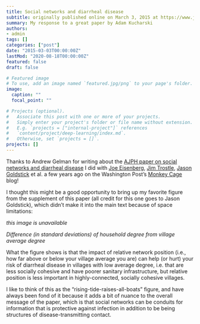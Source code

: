 ```yaml
---
title: Social networks and diarrheal disease
subtitle: originally published online on March 3, 2015 at https://www.jonzelner.net/
summary: My response to a great paper by Adam Kucharski
authors:
- admin
tags: []
categories: ["post"]
date: "2015-03-03T00:00:00Z"
lastMod: "2020-08-18T00:00:00Z"
featured: false
draft: false

# Featured image
# To use, add an image named `featured.jpg/png` to your page's folder. 
image:
  caption: ""
  focal_point: ""

# Projects (optional).
#   Associate this post with one or more of your projects.
#   Simply enter your project's folder or file name without extension.
#   E.g. `projects = ["internal-project"]` references 
#   `content/project/deep-learning/index.md`.
#   Otherwise, set `projects = []`.
projects: []
---
```

Thanks to Andrew Gelman for writing about the [AJPH paper on social networks and diarrheal disease](https://www.jonzelner.net/downloads/papers/zelner_ajph_2012.pdf) I did with [Joe Eisenberg](https://sph.umich.edu/research-projects/person.cfm?deptID=3&groupID=49&ownerID=279), [Jim Trostle](http://internet2.trincoll.edu/facProfiles/Default.aspx?fid=1000501), [Jason Goldstick](http://www.oakland.edu/?id=14230&sid=554) et al. a few years ago on the Washington Post’s [Monkey Cage](http://www.washingtonpost.com/blogs/monkey-cage/wp/2015/03/03/social-networks-and-the-spread-of-disease/) blog!

I thought this might be a good opportunity to bring up my favorite figure from the supplement of this paper (all credit for this one goes to Jason Goldstick), which didn’t make it into the main text because of space limitations:

*this image is unavailable*

*Difference (in standard deviations) of household degree from village average degree*

What the figure shows is that the impact of relative network position (i.e., how far above or below your village average you are) can help (or hurt) your risk of diarrheal disease in villages with low average degree, i.e. that are less socially cohesive and have poorer sanitary infrastructure, but relative position is less important in highly-connected, socially cohesive villages.

I like to think of this as the “rising-tide-raises-all-boats” figure, and have always been fond of it because it adds a bit of nuance to the overall message of the paper, which is that social networks can be conduits for information that is protective against infection in addition to be being structures of disease-transmitting contact.